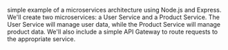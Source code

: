  simple example of a microservices architecture using Node.js and Express. We'll create two microservices: a User Service and a Product Service. The User Service will manage user data, while the Product Service will manage product data. We'll also include a simple API Gateway to route requests to the appropriate service.
